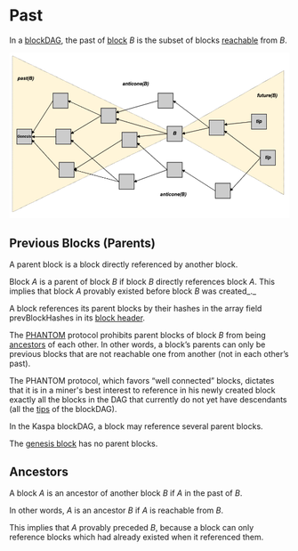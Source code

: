 # Past

In a [blockDAG](./), the past of [block](../blocks/) _B_ is the subset of blocks [reachable](reachability.md) from _B_.

![](../../.gitbook/assets/dag-concepts-past-future-anticone-tips-.png)

## Previous Blocks \(Parents\)

A parent block is a block directly referenced by another block.

Block _A_ is a parent of block _B_ if block _B_ directly references block _A_. This implies that block _A_ provably existed before block _B_ was created_._

A block references its parent blocks by their hashes in the array field prevBlockHashes in its [block header](../blocks/block-header/).

The [PHANTOM](../consensus/) protocol prohibits parent blocks of block _B_ from being [ancestors](past.md#ancestors) of each other. In other words, a block’s parents can only be previous blocks that are not reachable one from another \(not in each other’s past\).

The PHANTOM protocol, which favors “well connected” blocks, dictates that it is in a miner's best interest to reference in his newly created block exactly all the blocks in the DAG that currently do not yet have descendants \(all the [tips](tips.md) of the blockDAG\).

In the Kaspa blockDAG, a block may reference several parent blocks.

The [genesis block](../blocks/genesis-block.md) has no parent blocks.

## Ancestors

A block _A_ is an ancestor of another block _B_ if _A_ in the past of _B_.

In other words, _A_ is an ancestor _B_ if _A_ is reachable from _B_.

This implies that _A_ provably preceded _B_, because a block can only reference blocks which had already existed when it referenced them.

